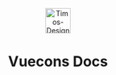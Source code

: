 <p align="center">
  <img src="https://timos.s3.eu-central-1.amazonaws.com/Timos-Design+Logo.webp" height="50" alt="Timos-Design | Logo" />
</p>
<h1 align="center">Vuecons Docs</h1>
